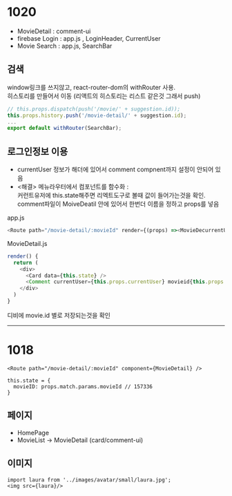 # 1020 
- MovieDetail : comment-ui 
- firebase Login : app.js , LoginHeader,  CurrentUser  
- Movie Search : app.js, SearchBar

## 검색
window링크를 쓰지않고, react-router-dom의 withRouter 사용.   
히스토리를 만들어서 이동 (리액트의 히스토리는 리스트 같은것 그래서 push)
```js
// this.props.dispatch(push('/movie/' + suggestion.id)); 
this.props.history.push('/movie-detail/' + suggestion.id);
...
export default withRouter(SearchBar); 
```

## 로그인정보 이용  
- currentUser 정보가 해더에 있어서 comment compnent까지 설정이 안되어 있음 
- <해결> 메뉴라우터에서 컴포넌트를 함수화 :  
커런트유저에 this.state해주면 리엑트도구로 볼때 값이 들어가는것을 확인. 
comment파일이 MoiveDeatil 안에 있어서 한번더 이름을 정하고 props를 넣음  

app.js
```js
<Route path="/movie-detail/:movieId" render={(props) =><MovieDecurrentUser={this.state.currentUser} {...props} />}/>
```

MovieDetail.js
```js
render() {
  return (
    <div>
      <Card data={this.state} />
      <Comment currentUser={this.props.currentUser} movieid{this.props.match.params.movieId}/> 
    </div>
  )
} 
```
디비에 movie.id 별로 저장되는것을 확인  


---

# 1018
```
<Route path="/movie-detail/:movieId" component={MovieDetail} />

this.state = {
  movieID: props.match.params.movieId // 157336 
}
```

## 페이지
- HomePage
- MovieList -> MovieDetail (card/comment-ui)

## 이미지
```
import laura from '../images/avatar/small/laura.jpg';
<img src={laura}/>
```